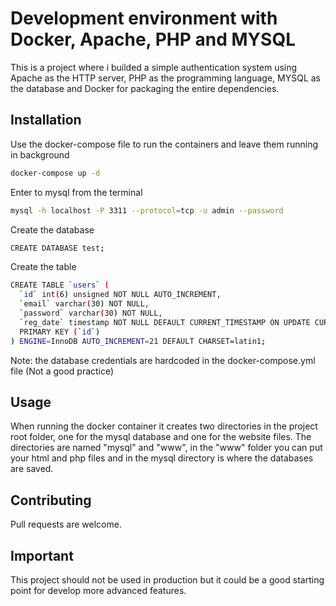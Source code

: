 # Development environment with Docker, Apache, PHP and MYSQL

This is a project where i builded a simple authentication system using Apache as the HTTP server, PHP as the programming language, MYSQL as the database and Docker for packaging the entire dependencies.

## Installation

Use the docker-compose file to run the containers and leave them running in background

```bash
docker-compose up -d
```
Enter to mysql from the terminal
```bash
mysql -h localhost -P 3311 --protocol=tcp -u admin --password
```
Create the database
```bash
CREATE DATABASE test;
```
Create the table
```bash
CREATE TABLE `users` (
  `id` int(6) unsigned NOT NULL AUTO_INCREMENT,
  `email` varchar(30) NOT NULL,
  `password` varchar(30) NOT NULL,
  `reg_date` timestamp NOT NULL DEFAULT CURRENT_TIMESTAMP ON UPDATE CURRENT_TIMESTAMP,
  PRIMARY KEY (`id`)
) ENGINE=InnoDB AUTO_INCREMENT=21 DEFAULT CHARSET=latin1;
```
Note: the database credentials are hardcoded in the docker-compose.yml file (Not a good practice)

## Usage

When running the docker container it creates two directories in the project root folder, one for the mysql database and one for the website files. The directories are named "mysql" and "www", in the "www" folder you can put your html and php files and in the mysql directory is where the databases are saved.

## Contributing
Pull requests are welcome. 

## Important
This project should not be used in production but it could be a  good starting point for develop more advanced features.
